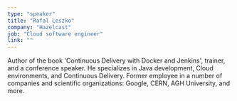 ```yaml
---
type: "speaker"
title: "Rafal Leszko"
company: "Hazelcast"
job: "Cloud software engineer"
link: ""
---
```


Author of the book 'Continuous Delivery with Docker and Jenkins', trainer, and a conference speaker. He specializes in Java development, Cloud environments, and Continuous Delivery. Former employee in a number of companies and scientific organizations: Google, CERN, AGH University, and more.